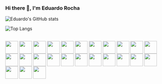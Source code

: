 ### Hi there 👋, I'm Eduardo Rocha

![Eduardo's GitHub stats](https://github-readme-stats.vercel.app/api?username=Eduard0Rocha&show_icons=true&theme=tokyonight)

![Top Langs](https://github-readme-stats.vercel.app/api/top-langs/?username=Eduard0Rocha&size_weight=0.5&count_weight=0.5&theme=tokyonight)

<div style="display: inline_block"><br>
  <img align="center" height="40" width="40" src="https://cdn.jsdelivr.net/gh/devicons/devicon/icons/c/c-original.svg"/>
  <img align="center" height="40" width="40" src="https://cdn.jsdelivr.net/gh/devicons/devicon/icons/cplusplus/cplusplus-original.svg"/>
  <img align="center" height="40" width="40" src="https://cdn.jsdelivr.net/gh/devicons/devicon/icons/csharp/csharp-original.svg"/>
  <img align="center" height="40" width="40" src="https://cdn.jsdelivr.net/gh/devicons/devicon/icons/haskell/haskell-original.svg"/>
  <img align="center" height="40" width="40" src="https://cdn.jsdelivr.net/gh/devicons/devicon/icons/bash/bash-original.svg"/>
  <img align="center" height="40" width="40" src="https://cdn.jsdelivr.net/gh/devicons/devicon/icons/java/java-original.svg"/>
  <img align="center" height="40" width="40" src="https://cdn.jsdelivr.net/gh/devicons/devicon/icons/html5/html5-original.svg" />
  <img align="center" height="40" width="40" src="https://cdn.jsdelivr.net/gh/devicons/devicon/icons/css3/css3-original.svg"/>
  <img align="center" height="40" width="40" src="https://cdn.jsdelivr.net/gh/devicons/devicon/icons/javascript/javascript-original.svg" />
  <img align="center" height="40" width="40" src="https://cdn.jsdelivr.net/gh/devicons/devicon/icons/androidstudio/androidstudio-original.svg" />
  <img align="center" height="40" width="40" src="https://cdn.jsdelivr.net/gh/devicons/devicon/icons/docker/docker-original.svg" />
  <img align="center" height="40" width="40" src="https://cdn.jsdelivr.net/gh/devicons/devicon/icons/express/express-original.svg" />
  <img align="center" height="40" width="40" src="https://cdn.jsdelivr.net/gh/devicons/devicon/icons/intellij/intellij-original.svg" />
  <img align="center" height="40" width="40" src="https://cdn.jsdelivr.net/gh/devicons/devicon/icons/latex/latex-original.svg" />
  <img align="center" height="40" width="40" src="https://cdn.jsdelivr.net/gh/devicons/devicon/icons/linux/linux-original.svg" />
  <img align="center" height="40" width="40" src="https://cdn.jsdelivr.net/gh/devicons/devicon/icons/mongodb/mongodb-original.svg" />
  <img align="center" height="40" width="40" src="https://cdn.jsdelivr.net/gh/devicons/devicon/icons/mysql/mysql-original.svg" />
  <img align="center" height="40" width="40" src="https://cdn.jsdelivr.net/gh/devicons/devicon/icons/nodejs/nodejs-original.svg" />
  <img align="center" height="40" width="40" src="https://cdn.jsdelivr.net/gh/devicons/devicon/icons/npm/npm-original-wordmark.svg" />
  <img align="center" height="40" width="40" src="https://cdn.jsdelivr.net/gh/devicons/devicon/icons/python/python-original.svg" />
  <img align="center" height="40" width="40" src="https://cdn.jsdelivr.net/gh/devicons/devicon/icons/ubuntu/ubuntu-plain.svg" />
  <img align="center" height="40" width="40" src="https://cdn.jsdelivr.net/gh/devicons/devicon/icons/unity/unity-original.svg" />
  <img align="center" height="40" width="40" src="https://cdn.jsdelivr.net/gh/devicons/devicon/icons/unix/unix-original.svg" />
  <img align="center" height="40" width="40" src="https://cdn.jsdelivr.net/gh/devicons/devicon/icons/vagrant/vagrant-original.svg" />
  <img align="center" height="40" width="40" src="https://cdn.jsdelivr.net/gh/devicons/devicon/icons/vscode/vscode-original.svg" />
</div>
